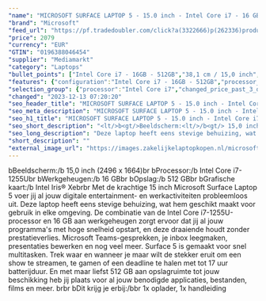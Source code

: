 ```yaml
---
"name": "MICROSOFT SURFACE LAPTOP 5 - 15.0 inch - Intel Core i7 - 16 GB - 512 GB"
"brand": "Microsoft"
"feed_url": "https://pf.tradedoubler.com/click?a(3322666)p(262336)product(50617-1739108)ttid(3)url(https%3A%2F%2Fwww.mediamarkt.nl%2Fnl%2Fproduct%2F_microsoft-surface-laptop-5-platinum-i7-16g-512gb-1739108.html%3Futm_source%3Dtradedoubler%26utm_medium%3Daff-comparison%26utm_term%3D1739108)"
"price": 2079
"currency": "EUR"
"GTIN": "0196388046454"
"supplier": "Mediamarkt"
"category": "Laptops"
"bullet_points": ["Intel Core i7 - 16GB - 512GB","38,1 cm / 15,0 inch","QHD - 38,1 cm / 15,0 inch","SSD , 512 GB","USB-C, Surface Connect, Surface Connect+, hoofdtelefoon/microfoon combo","27.6 cm x 1.5 cm x 45.3 cm /"]
"features": {"configuration":"Intel Core i7 - 16GB - 512GB","processor_speed_with_turbo":"4.7 GHz","weight":"1,56 kg","screen_diagonal_cm":"38,1 cm","additional_update_information":"Voor zover op de afbeeldingen apps worden getoond, geldt dat MediaMarkt niet kan garanderen dat de apps tijdens de volledige levensduur van het product goed zullen blijven functioneren. Dit hangt af van het beleid van de fabrikant.","processor":"Intel Core i7-1255U","update_policy":"Uw garantiedekking omvat mechanisch defect, geavanceerde omruilservice, technische ondersteuning (90 dagen software en één jaar hardware telefonische ondersteuning) en vooruitbetaalde retourzending.","image_ratio":"3:2","bluetooth":"Ja","short_description":"\"15.0 inch   •  • 16GB • 512GB SSD •  Intel Iris Xe Graphics ( )\"","scope_of_delivery":"1x oplader, 1x handleiding","panel_type":"IPS (In-Plane Switching)","manufacturer_supported_software_updates":"Onbekend","battery_life":"19 uur","processor_clock_rate":"1.7 GHz","hard_disk_1":"SSD , 512 GB","screen_diagonal_inches":"15,0 inch","touchscreen":"Ja","integrated_mike":"Ja","product_introduction_date":"2021-10-05","speakers":"Ja","convertibility":"Vast scherm","model_year":"2021","shipping_costs":"0.00","memory_size":"16 GB","resolution":"2496 x 1664","product_height":"1,5 cm","number_of_processor_cores":"10","processor_brand":"Intel®","ram_configuration":"1x 16 GB","screen_diagonal_cm_inch":"38,1 cm / 15,0 inch","delivery_time":"1","bluetooth_version":"5.1","color":"Grijs","product_type":"Laptop","capacity_of_1_hard_disk":"512 GB","type_of_1_hard_disk":"SSD","charge_time_from_manufacturer":"2 uur","ram_type":"DDR5","dimensions_weight":"27.6 cm x 1.5 cm x 45.3 cm /","front_camera":"Ja","integrated_webcam":"Ja","total_storage_space_in_gb":"512 GB","wlan":"Ja","processor_model":"Core™ i7","image_quality":"QHD","previous_price":"","product_depth":"45,3 cm","manufacturer_guarantee":"1 jaar","height":"1,5 cm","product_manufacturer":"MICROSOFT","connections":"USB-C, Surface Connect, Surface Connect+, hoofdtelefoon/microfoon combo","product_width":"27,6 cm","card_reader":"Ja","wlan_standards":"Wireless A (Wifi 2), Wireless AC (Wifi 5), Wireless AX (Wifi 6), Wireless B (Wifi 1), Wireless G (Wifi 3), Wireless N (Wifi 4)","depth":"45,3 cm","total_storage_space":"512 GB","operating_system":"Windows"}
"selection_group": {"processor":"Intel Core i7","changed_price_past_3_days":false,"product_family":"Surface Laptop 5"}
"changed": "2023-12-13 07:20:20"
"seo_header_title": "MICROSOFT SURFACE LAPTOP 5 - 15.0 inch - Intel Core i7 - 16 GB - 512 GB"
"seo_meta_description": "MICROSOFT SURFACE LAPTOP 5 - 15.0 inch - Intel Core i7 - 16 GB - 512 GB"
"seo_h1_title": "MICROSOFT SURFACE LAPTOP 5 - 15.0 inch - Intel Core i7 - 16 GB - 512 GB"
"seo_short_description": "<lt/>b<gt/>Beeldscherm:<lt/>/b<gt/> 15,0 inch (2496 x 1664)<lt/>br<gt/> <lt/>b<gt/>Processor:<lt/>/b<gt/> Intel Core i7-1255U<lt/>br<gt/> <lt/>b<gt/>Werkgeheugen:<lt/>/b<gt/> 16 GB<lt/>br<gt/> <lt/>b<gt/>Opslag:<lt/>/b<gt/> 512 GB<lt/>br<gt/> <lt/>b<gt/>Grafische kaart:<lt/>/b<gt/> Intel Iris® Xe<lt/>br<gt/><lt/>br<gt/> Met de krachtige 15 inch Microsoft Surface Laptop 5 voer jij al jouw digitale entertainment- en werkactiviteiten probleemloos uit."
"seo_long_description": "Deze laptop heeft eens stevige behuizing, wat hem geschikt maakt voor gebruik in elke omgeving. De combinatie van de Intel Core i7-1255U-processor en 16 GB aan werkgeheugen zorgt ervoor dat jij al jouw programma's met hoge snelheid opstart, en deze draaiende houdt zonder prestatieverlies. Microsoft Teams-gesprekken, je inbox leegmaken, presentaties bewerken en nog veel meer. Surface 5 is gemaakt voor snel multitasken. Trek waar en wanneer je maar wilt de stekker eruit om een show te streamen, te gamen of een deadline te halen met tot 17 uur batterijduur. En met maar liefst 512 GB aan opslagruimte tot jouw beschikking heb jij plaats voor al jouw benodigde applicaties, bestanden, films en meer. <lt/>br<gt/><lt/>br<gt/> <lt/>b<gt/>Dit krijg je erbij:<lt/>/b<gt/><lt/>br<gt/> 1x oplader, 1x handleiding"
"short_description": ""
"external_image_url": "https://images.zakelijkelaptopkopen.nl/microsoft-surface-laptop-5-platinum-i7-16g-512gb-1739108.webp"
---
```


<lt/>b<gt/>Beeldscherm:<lt/>/b<gt/> 15,0 inch (2496 x 1664)<lt/>br<gt/> <lt/>b<gt/>Processor:<lt/>/b<gt/> Intel Core i7-1255U<lt/>br<gt/> <lt/>b<gt/>Werkgeheugen:<lt/>/b<gt/> 16 GB<lt/>br<gt/> <lt/>b<gt/>Opslag:<lt/>/b<gt/> 512 GB<lt/>br<gt/> <lt/>b<gt/>Grafische kaart:<lt/>/b<gt/> Intel Iris® Xe<lt/>br<gt/><lt/>br<gt/> Met de krachtige 15 inch Microsoft Surface Laptop 5 voer jij al jouw digitale entertainment- en werkactiviteiten probleemloos uit. Deze laptop heeft eens stevige behuizing, wat hem geschikt maakt voor gebruik in elke omgeving. De combinatie van de Intel Core i7-1255U-processor en 16 GB aan werkgeheugen zorgt ervoor dat jij al jouw programma's met hoge snelheid opstart, en deze draaiende houdt zonder prestatieverlies. Microsoft Teams-gesprekken, je inbox leegmaken, presentaties bewerken en nog veel meer. Surface 5 is gemaakt voor snel multitasken. Trek waar en wanneer je maar wilt de stekker eruit om een show te streamen, te gamen of een deadline te halen met tot 17 uur batterijduur. En met maar liefst 512 GB aan opslagruimte tot jouw beschikking heb jij plaats voor al jouw benodigde applicaties, bestanden, films en meer. <lt/>br<gt/><lt/>br<gt/> <lt/>b<gt/>Dit krijg je erbij:<lt/>/b<gt/><lt/>br<gt/> 1x oplader, 1x handleiding